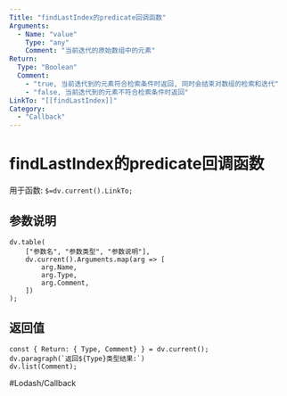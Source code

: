 ```yaml
---
Title: "findLastIndex的predicate回调函数"
Arguments:
  - Name: "value"
    Type: "any"
    Comment: "当前迭代的原始数组中的元素"
Return:
  Type: "Boolean"
  Comment: 
    - "true, 当前迭代到的元素符合检索条件时返回, 同时会结束对数组的检索和迭代"
    - "false, 当前迭代到的元素不符合检索条件时返回"
LinkTo: "[[findLastIndex]]"
Category:
  - "Callback"
---
```

# findLastIndex的predicate回调函数

用于函数: `$=dv.current().LinkTo;`

## 参数说明
```dataviewjs
dv.table(
	["参数名", "参数类型", "参数说明"],
	dv.current().Arguments.map(arg => [
		arg.Name,
		arg.Type,
		arg.Comment,
	])
);
```

## 返回值
```dataviewjs
const { Return: { Type, Comment} } = dv.current();
dv.paragraph(`返回${Type}类型结果:`)
dv.list(Comment);
```

#Lodash/Callback  